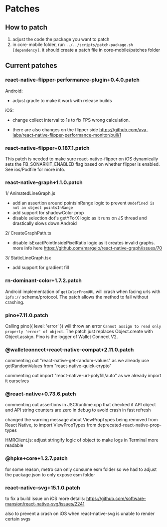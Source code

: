 # Patches

## How to patch

1. adjust the code the package you want to patch
2. in core-mobile folder, run `../../scripts/patch-package.sh [dependency]`. it should create a patch file in core-mobile/patches folder

## Current patches

### react-native-flipper-performance-plugin+0.4.0.patch

Android:

- adjust gradle to make it work with release builds

iOS:

- change collect interval to 1s to fix FPS wrong calculation.

- there are also changes on the flipper side https://github.com/ava-labs/react-native-flipper-performance-monitor/pull/1

### react-native-flipper+0.187.1.patch

This patch is needed to make sure react-native-flipper on iOS dynamically sets the FB_SONARKIT_ENABLED flag based on whether flipper is enabled. See ios/Podfile for more info.

### react-native-graph+1.1.0.patch

1/ AnimatedLineGraph.js

- add an assertion around pointsInRange logic to prevent `Undefined is not an object pointsInRange`
- add support for shadowColor prop
- disable selection dot's getYForX logic as it runs on JS thread and drastically slows down Android

2/ CreateGraphPath.ts

- disable isExactPointInsidePixelRatio logic as it creates invalid graphs. more info here https://github.com/margelo/react-native-graph/issues/70

3/ StaticLineGraph.tsx

- add support for gradient fill

### rn-dominant-color+1.7.2.patch

Android implementation of `getColorFromURL` will crash when facing urls with `ipfs://` scheme/protocol. The patch allows the method to fail without crashing.

### pino+7.11.0.patch

Calling pino({ level: 'error' }) will throw an error `Cannot assign to read only property 'error' of object`. The patch just replaces Object.create with Object.assign. Pino is the logger of Wallet Connect V2.

### @walletconnect+react-native-compat+2.11.0.patch

commenting out "react-native-get-random-values" as we already use getRandomValues from "react-native-quick-crypto"

commenting out import "react-native-url-polyfill/auto" as we already import it ourselves

### @react-native+0.73.6.patch

commenting out assertions in JSCRuntime.cpp that checked if API object and API string counters are zero in debug to avoid crash in fast refresh

changed the warning message about ViewPropTypes being removed from React Native, to import ViewPropTypes from deprecated-react-native-prop-types

HMRClient.js: adjust stringify logic of object to make logs in Terminal more readable

### @hpke+core+1.2.7.patch

for some reason, metro can only consume esm folder so we had to adjust the package.json to only expose esm folder

### react-native-svg+15.1.0.patch

to fix a build issue on iOS
more details: https://github.com/software-mansion/react-native-svg/issues/2241

also to prevent a crash on iOS when react-native-svg is unable to render certain svgs
